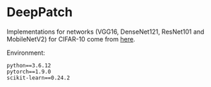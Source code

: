 # DeepPatch
Implementations for networks (VGG16, DenseNet121, ResNet101 and MobileNetV2) for CIFAR-10 come from [here](https://github.com/kuangliu/pytorch-cifar).

Environment:
```
python==3.6.12
pytorch==1.9.0
scikit-learn==0.24.2
```
